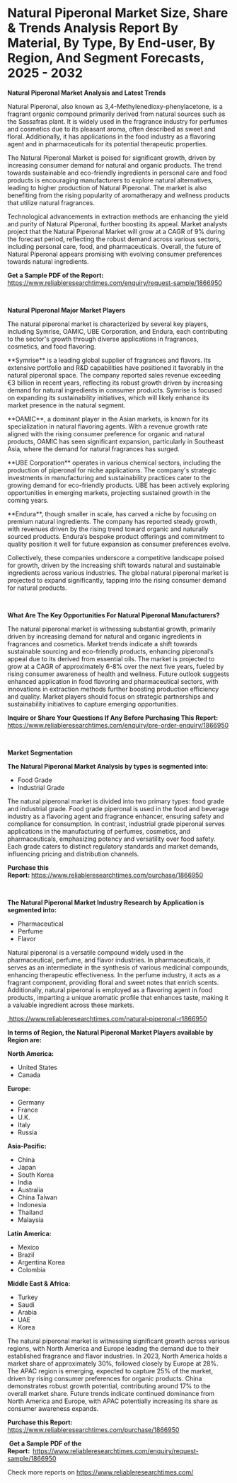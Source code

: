 <p><h1>Natural Piperonal Market Size, Share & Trends Analysis Report By Material, By Type, By End-user, By Region, And Segment Forecasts, 2025 - 2032</h1></p><p><strong>Natural Piperonal Market Analysis and Latest Trends</strong></p>
<p><p>Natural Piperonal, also known as 3,4-Methylenedioxy-phenylacetone, is a fragrant organic compound primarily derived from natural sources such as the Sassafras plant. It is widely used in the fragrance industry for perfumes and cosmetics due to its pleasant aroma, often described as sweet and floral. Additionally, it has applications in the food industry as a flavoring agent and in pharmaceuticals for its potential therapeutic properties.</p><p>The Natural Piperonal Market is poised for significant growth, driven by increasing consumer demand for natural and organic products. The trend towards sustainable and eco-friendly ingredients in personal care and food products is encouraging manufacturers to explore natural alternatives, leading to higher production of Natural Piperonal. The market is also benefiting from the rising popularity of aromatherapy and wellness products that utilize natural fragrances.</p><p>Technological advancements in extraction methods are enhancing the yield and purity of Natural Piperonal, further boosting its appeal. Market analysts project that the Natural Piperonal Market will grow at a CAGR of 9% during the forecast period, reflecting the robust demand across various sectors, including personal care, food, and pharmaceuticals. Overall, the future of Natural Piperonal appears promising with evolving consumer preferences towards natural ingredients.</p></p>
<p><strong>Get a Sample PDF of the Report:&nbsp;</strong> <a href="https://www.reliableresearchtimes.com/enquiry/request-sample/1866950?utm_campaign=3028&utm_medium=2&utm_source=Github&utm_content=ia&utm_term=03042025&utm_id=natural-piperonal">https://www.reliableresearchtimes.com/enquiry/request-sample/1866950</a></p>
<p>&nbsp;</p>
<p><strong>Natural Piperonal Major Market Players</strong></p>
<p><p>The natural piperonal market is characterized by several key players, including Symrise, OAMIC, UBE Corporation, and Endura, each contributing to the sector's growth through diverse applications in fragrances, cosmetics, and food flavoring.</p><p>**Symrise** is a leading global supplier of fragrances and flavors. Its extensive portfolio and R&D capabilities have positioned it favorably in the natural piperonal space. The company reported sales revenue exceeding €3 billion in recent years, reflecting its robust growth driven by increasing demand for natural ingredients in consumer products. Symrise is focused on expanding its sustainability initiatives, which will likely enhance its market presence in the natural segment.</p><p>**OAMIC**, a dominant player in the Asian markets, is known for its specialization in natural flavoring agents. With a revenue growth rate aligned with the rising consumer preference for organic and natural products, OAMIC has seen significant expansion, particularly in Southeast Asia, where the demand for natural fragrances has surged.</p><p>**UBE Corporation** operates in various chemical sectors, including the production of piperonal for niche applications. The company's strategic investments in manufacturing and sustainability practices cater to the growing demand for eco-friendly products. UBE has been actively exploring opportunities in emerging markets, projecting sustained growth in the coming years.</p><p>**Endura**, though smaller in scale, has carved a niche by focusing on premium natural ingredients. The company has reported steady growth, with revenues driven by the rising trend toward organic and naturally sourced products. Endura’s bespoke product offerings and commitment to quality position it well for future expansion as consumer preferences evolve.</p><p>Collectively, these companies underscore a competitive landscape poised for growth, driven by the increasing shift towards natural and sustainable ingredients across various industries. The global natural piperonal market is projected to expand significantly, tapping into the rising consumer demand for natural products.</p></p>
<p>&nbsp;</p>
<p><strong>What Are The Key Opportunities For Natural Piperonal Manufacturers?</strong></p>
<p><p>The natural piperonal market is witnessing substantial growth, primarily driven by increasing demand for natural and organic ingredients in fragrances and cosmetics. Market trends indicate a shift towards sustainable sourcing and eco-friendly products, enhancing piperonal’s appeal due to its derived from essential oils. The market is projected to grow at a CAGR of approximately 6-8% over the next five years, fueled by rising consumer awareness of health and wellness. Future outlook suggests enhanced application in food flavoring and pharmaceutical sectors, with innovations in extraction methods further boosting production efficiency and quality. Market players should focus on strategic partnerships and sustainability initiatives to capture emerging opportunities.</p></p>
<p><strong>Inquire or Share Your Questions If Any Before Purchasing This Report:</strong> <a href="https://www.reliableresearchtimes.com/enquiry/pre-order-enquiry/1866950?utm_campaign=3028&utm_medium=2&utm_source=Github&utm_content=ia&utm_term=03042025&utm_id=natural-piperonal">https://www.reliableresearchtimes.com/enquiry/pre-order-enquiry/1866950</a></p>
<p>&nbsp;</p>
<p><strong>Market Segmentation</strong></p>
<p><strong>The Natural Piperonal Market Analysis by types is segmented into:</strong></p>
<p><ul><li>Food Grade</li><li>Industrial Grade</li></ul></p>
<p><p>The natural piperonal market is divided into two primary types: food grade and industrial grade. Food grade piperonal is used in the food and beverage industry as a flavoring agent and fragrance enhancer, ensuring safety and compliance for consumption. In contrast, industrial grade piperonal serves applications in the manufacturing of perfumes, cosmetics, and pharmaceuticals, emphasizing potency and versatility over food safety. Each grade caters to distinct regulatory standards and market demands, influencing pricing and distribution channels.</p></p>
<p><strong>Purchase this Report:&nbsp;</strong><a href="https://www.reliableresearchtimes.com/purchase/1866950?utm_campaign=3028&utm_medium=2&utm_source=Github&utm_content=ia&utm_term=03042025&utm_id=natural-piperonal">https://www.reliableresearchtimes.com/purchase/1866950</a></p>
<p>&nbsp;</p>
<p><strong>The Natural Piperonal Market Industry Research by Application is segmented into:</strong></p>
<p><ul><li>Pharmaceutical</li><li>Perfume</li><li>Flavor</li></ul></p>
<p><p>Natural piperonal is a versatile compound widely used in the pharmaceutical, perfume, and flavor industries. In pharmaceuticals, it serves as an intermediate in the synthesis of various medicinal compounds, enhancing therapeutic effectiveness. In the perfume industry, it acts as a fragrant component, providing floral and sweet notes that enrich scents. Additionally, natural piperonal is employed as a flavoring agent in food products, imparting a unique aromatic profile that enhances taste, making it a valuable ingredient across these markets.</p></p>
<p><a href="https://www.reliableresearchtimes.com/natural-piperonal-r1866950?utm_campaign=3028&utm_medium=2&utm_source=Github&utm_content=ia&utm_term=03042025&utm_id=natural-piperonal">&nbsp;https://www.reliableresearchtimes.com/natural-piperonal-r1866950</a></p>
<p><strong>In terms of Region, the Natural Piperonal Market Players available by Region are:</strong></p>
<p>
    <p> <strong> North America: </strong>
        <ul>
            <li>United States</li>
            <li>Canada</li>
        </ul>
        </p> 
    <p> <strong> Europe: </strong>
        <ul>
            <li>Germany</li>
            <li>France</li>
            <li>U.K.</li>
            <li>Italy</li>
            <li>Russia</li>
        </ul>
        </p> 
    <p> <strong> Asia-Pacific: </strong>
        <ul>
            <li>China</li>
            <li>Japan</li>
            <li>South Korea</li>
            <li>India</li>
            <li>Australia</li>
            <li>China Taiwan</li>
            <li>Indonesia</li>
            <li>Thailand</li>
            <li>Malaysia</li>
        </ul>
        </p> 
    <p> <strong> Latin America: </strong>
        <ul>
            <li>Mexico</li>
            <li>Brazil</li>
            <li>Argentina Korea</li>
            <li>Colombia</li>
        </ul>
        </p> 
    <p> <strong> Middle East & Africa: </strong>
        <ul>
            <li>Turkey</li>
            <li>Saudi</li>
            <li>Arabia</li>
            <li>UAE</li>
            <li>Korea</li>
        </ul>
    </p>
    </p>
<p><p>The natural piperonal market is witnessing significant growth across various regions, with North America and Europe leading the demand due to their established fragrance and flavor industries. In 2023, North America holds a market share of approximately 30%, followed closely by Europe at 28%. The APAC region is emerging, expected to capture 25% of the market, driven by rising consumer preferences for organic products. China demonstrates robust growth potential, contributing around 17% to the overall market share. Future trends indicate continued dominance from North America and Europe, with APAC potentially increasing its share as consumer awareness expands.</p></p>
<p><strong>Purchase this Report: </strong><a href="https://www.reliableresearchtimes.com/purchase/1866950?utm_campaign=3028&utm_medium=2&utm_source=Github&utm_content=ia&utm_term=03042025&utm_id=natural-piperonal">https://www.reliableresearchtimes.com/purchase/1866950</a></p>
<p>&nbsp;<strong>Get a Sample PDF of the Report:&nbsp;&nbsp;</strong><a href="https://www.reliableresearchtimes.com/enquiry/request-sample/1866950?utm_campaign=3028&utm_medium=2&utm_source=Github&utm_content=ia&utm_term=03042025&utm_id=natural-piperonal">https://www.reliableresearchtimes.com/enquiry/request-sample/1866950</a></p>
<p><strong></strong></p>
<p>Check more reports on <a href="https://www.reliableresearchtimes.com/?utm_campaign=3028&utm_medium=2&utm_source=Github&utm_content=ia&utm_term=03042025&utm_id=natural-piperonal">https://www.reliableresearchtimes.com/</a></p>